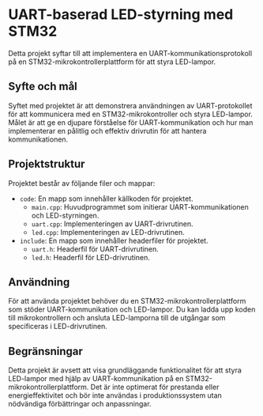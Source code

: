 # UART-baserad LED-styrning med STM32

Detta projekt syftar till att implementera en UART-kommunikationsprotokoll på en STM32-mikrokontrollerplattform för att styra LED-lampor. 

## Syfte och mål

Syftet med projektet är att demonstrera användningen av UART-protokollet för att kommunicera med en STM32-mikrokontroller och styra LED-lampor. 
Målet är att ge en djupare förståelse för UART-kommunikation och hur man implementerar en pålitlig och effektiv drivrutin för att hantera kommunikationen.

## Projektstruktur
Projektet består av följande filer och mappar:

- `code`: En mapp som innehåller källkoden för projektet.
    - `main.cpp`: Huvudprogrammet som initierar UART-kommunikationen och LED-styrningen.
    - `uart.cpp`: Implementeringen av UART-drivrutinen.
    - `led.cpp`: Implementeringen av LED-drivrutinen.
- `include`: En mapp som innehåller headerfiler för projektet.
    - `uart.h`: Headerfil för UART-drivrutinen.
    - `led.h`: Headerfil för LED-drivrutinen.

## Användning

För att använda projektet behöver du en STM32-mikrokontrollerplattform som stöder UART-kommunikation och LED-lampor. 
Du kan ladda upp koden till mikrokontrollern och ansluta LED-lamporna till de utgångar som specificeras i LED-drivrutinen.

## Begränsningar

Detta projekt är avsett att visa grundläggande funktionalitet för att styra LED-lampor med hjälp av UART-kommunikation på en STM32-mikrokontrollerplattform. 
Det är inte optimerat för prestanda eller energieffektivitet och bör inte användas i produktionssystem utan nödvändiga förbättringar och anpassningar.

